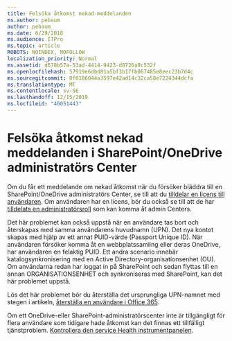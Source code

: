 ```yaml
---
title: Felsöka åtkomst nekad-meddelanden
ms.author: pebaum
author: pebaum
ms.date: 6/29/2018
ms.audience: ITPro
ms.topic: article
ROBOTS: NOINDEX, NOFOLLOW
localization_priority: Normal
ms.assetid: d678b57a-53ad-4414-9423-d8726a0c532f
ms.openlocfilehash: 57919e6dbd81a5bf3b17fb067485e8eec23b7d4c
ms.sourcegitcommit: 0f0186044a3597e42ad14c32ca58e7224344dcfa
ms.translationtype: MT
ms.contentlocale: sv-SE
ms.lasthandoff: 12/15/2019
ms.locfileid: "40051443"
---
```

# <a name="troubleshoot-access-denied-messages-in-sharepointonedrive-admin-center"></a>Felsöka åtkomst nekad meddelanden i SharePoint/OneDrive administratörs Center

Om du får ett meddelande om nekad åtkomst när du försöker bläddra till en SharePoint/OneDrive administratörs Center, se till att du [tilldelar en licens till användaren](https://docs.microsoft.com/office365/admin/subscriptions-and-billing/assign-licenses-to-users?view=o365-worldwide&amp;tabs=One). Om användaren har en licens, bör du också se till att de har [tilldelats en administratörsroll](https://docs.microsoft.com/office365/admin/add-users/about-admin-roles?view=o365-worldwide) som kan komma åt admin Centers.

Det här problemet kan också uppstå när en användare tas bort och återskapas med samma användarens huvudnamn (UPN). Det nya kontot skapas med hjälp av ett annat PUID-värde (Passport Unique ID). När användaren försöker komma åt en webbplatssamling eller deras OneDrive, har användaren en felaktig PUID. Ett andra scenario innebär katalogsynkronisering med en Active Directory-organisationsenhet (OU). Om användarna redan har loggat in på SharePoint och sedan flyttas till en annan ORGANISATIONSENHET och synkroniseras med SharePoint, kan det här problemet uppstå.

Lös det här problemet bör du återställa det ursprungliga UPN-namnet med stegen i artikeln, [återställa en användare i Office 365](https://docs.microsoft.com/office365/admin/add-users/restore-user?view=o365-worldwide).

Om ett OneDrive-eller SharePoint-administratörscenter inte är tillgängligt för flera användare som tidigare hade åtkomst kan det finnas ett tillfälligt tjänstproblem.  [Kontrollera den service Health instrumentpanelen](https://portal.office.com/adminportal/home#/servicehealth).


